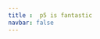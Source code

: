 ```yaml
---
title :  p5 is fantastic
navbar: false
---
```


<ClientOnly>
<p5 type="fromAngle"></p5>
</ClientOnly>
